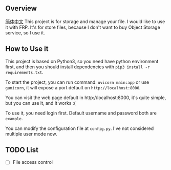 ## Overview
[简体中文](https://github.com/Gray-Ice/web-storage/zh_README.md)
This project is for storage and manage your file. I would like to use it with FRP. It's for store files, because I don't want to buy Object Storage service, so I use it.

## How to Use it
This project is based on Python3, so you need have python environment first, and then you should install dependencies with `pip3 install -r requirements.txt`.

To start the project, you can run command: `uvicorn main:app` or use `gunicorn`, it will expose a port default on `http://localhost:8000`.

You can visit the web page default in http://localhost:8000, it's quite simple, but you can use it, and it works :\(

To use it, you need login first. Default username and password both are `example`.

You can modify the configuration file at `config.py`. I've not considered multiple user mode now.

## TODO List
 - [ ] File access control